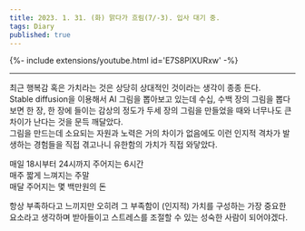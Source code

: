 ```yaml
---
title: 2023. 1. 31. (화) 맑다가 흐림(7/-3). 입사 대기 중.
tags: Diary
published: true
---
```


<!--more-->

{%- include extensions/youtube.html id='E7S8PlXURxw' -%}

---

최근 행복감 혹은 가치라는 것은 상당히 상대적인 것이라는 생각이 종종 든다. \
Stable diffusion을 이용해서 AI 그림을 뽑아보고 있는데 수십, 수백 장의 그림을 뽑다보면 한 장, 한 장에 들이는 감상의 정도가 두세 장의 그림을 만들었을 때와 너무나도 큰 차이가 난다는 것을 문득 깨달았다. \
그림을 만드는데 소요되는 자원과 노력은 거의 차이가 없음에도 이런 인지적 격차가 발생하는 경험들을 직접 겪고나니 유한함의 가치가 직접 와닿았다.

매일 18시부터 24시까지 주어지는 6시간 \
매주 짧게 느껴지는 주말 \
매달 주어지는 몇 백만원의 돈

항상 부족하다고 느끼지만 오히려 그 부족함이 (인지적) 가치를 구성하는 가장 중요한 요소라고 생각하며 받아들이고 스트레스를 조절할 수 있는 성숙한 사람이 되어야겠다.
